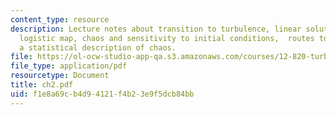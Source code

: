 ```yaml
---
content_type: resource
description: Lecture notes about transition to turbulence, linear solutions of the
  logistic map, chaos and sensitivity to initial conditions,  routes to chaos, and
  a statistical description of chaos.
file: https://ol-ocw-studio-app-qa.s3.amazonaws.com/courses/12-820-turbulence-in-the-ocean-and-atmosphere-spring-2007/f1e8a69cb4d94121f4b23e9f5dcb84bb_ch2.pdf
file_type: application/pdf
resourcetype: Document
title: ch2.pdf
uid: f1e8a69c-b4d9-4121-f4b2-3e9f5dcb84bb
---
```

